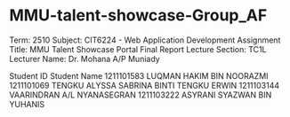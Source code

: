 # MMU-talent-showcase-Group_AF

Term: 2510
Subject: CIT6224 - Web Application Development
Assignment Title: MMU Talent Showcase Portal Final Report
Lecture Section: TC1L
Lecturer Name: Dr. Mohana A/P Muniady

Student ID	Student Name
1211101583	LUQMAN HAKIM BIN NOORAZMI
1211101069	TENGKU ALYSSA SABRINA BINTI TENGKU ERWIN
1211103144	VAARINDRAN A/L NYANASEGRAN
1211103222	ASYRANI SYAZWAN BIN YUHANIS
